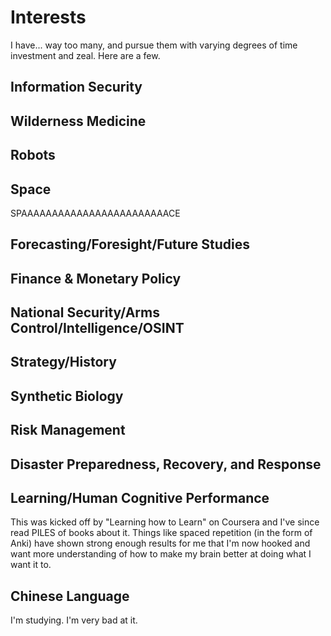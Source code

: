 # Interests

I have... way too many, and pursue them with varying degrees of time investment and zeal. Here are a few.


## Information Security

## Wilderness Medicine

## Robots

## Space

SPAAAAAAAAAAAAAAAAAAAAAAAACE

## Forecasting/Foresight/Future Studies

## Finance & Monetary Policy

## National Security/Arms Control/Intelligence/OSINT

## Strategy/History

## Synthetic Biology

## Risk Management

## Disaster Preparedness, Recovery, and Response

## Learning/Human Cognitive Performance

This was kicked off by "Learning how to Learn" on Coursera and I've since read PILES of books about it. Things like spaced repetition (in the form of Anki) have shown strong enough results for me that I'm now hooked and want more understanding of how to make my brain better at doing what I want it to.

## Chinese Language

I'm studying. I'm very bad at it.
